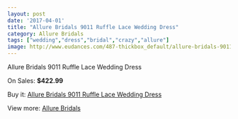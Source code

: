 ```yaml
---
layout: post
date: '2017-04-01'
title: "Allure Bridals 9011 Ruffle Lace Wedding Dress"
category: Allure Bridals
tags: ["wedding","dress","bridal","crazy","allure"]
image: http://www.eudances.com/487-thickbox_default/allure-bridals-9011-ruffle-lace-wedding-dress.jpg
---
```

Allure Bridals 9011 Ruffle Lace Wedding Dress

On Sales: **$422.99**
<a href="https://www.eudances.com/en/allure-bridals/152-allure-bridals-9011-ruffle-lace-wedding-dress.html"><amp-img layout="responsive" width="600" height="600" src="//www.eudances.com/487-thickbox_default/allure-bridals-9011-ruffle-lace-wedding-dress.jpg" alt="Allure Bridals 9011 Ruffle Lace Wedding Dress 0" /></a>
<a href="https://www.eudances.com/en/allure-bridals/152-allure-bridals-9011-ruffle-lace-wedding-dress.html"><amp-img layout="responsive" width="600" height="600" src="//www.eudances.com/490-thickbox_default/allure-bridals-9011-ruffle-lace-wedding-dress.jpg" alt="Allure Bridals 9011 Ruffle Lace Wedding Dress 1" /></a>
<a href="https://www.eudances.com/en/allure-bridals/152-allure-bridals-9011-ruffle-lace-wedding-dress.html"><amp-img layout="responsive" width="600" height="600" src="//www.eudances.com/489-thickbox_default/allure-bridals-9011-ruffle-lace-wedding-dress.jpg" alt="Allure Bridals 9011 Ruffle Lace Wedding Dress 2" /></a>
<a href="https://www.eudances.com/en/allure-bridals/152-allure-bridals-9011-ruffle-lace-wedding-dress.html"><amp-img layout="responsive" width="600" height="600" src="//www.eudances.com/488-thickbox_default/allure-bridals-9011-ruffle-lace-wedding-dress.jpg" alt="Allure Bridals 9011 Ruffle Lace Wedding Dress 3" /></a>

Buy it: [Allure Bridals 9011 Ruffle Lace Wedding Dress](https://www.eudances.com/en/allure-bridals/152-allure-bridals-9011-ruffle-lace-wedding-dress.html "Allure Bridals 9011 Ruffle Lace Wedding Dress")

View more: [Allure Bridals](https://www.eudances.com/en/2-allure-bridals "Allure Bridals")